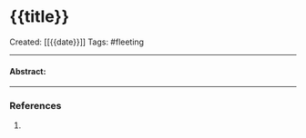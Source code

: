 

# {{title}}
Created:  [[{{date}}]]
Tags: #fleeting 

---
#### Abstract:


---













### References
1. 